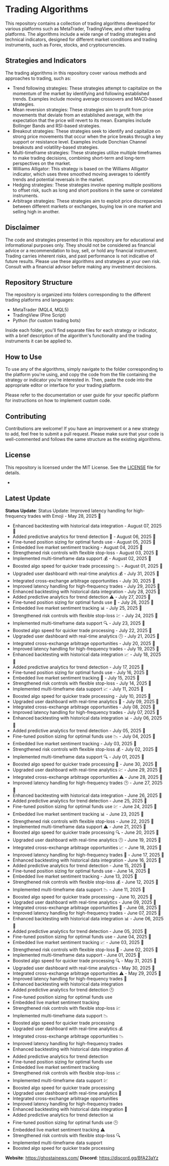 # Trading Algorithms

This repository contains a collection of trading algorithms developed for various platforms such as MetaTrader, TradingView, and other trading platforms. The algorithms include a wide range of trading strategies and technical indicators, designed for different market conditions and trading instruments, such as Forex, stocks, and cryptocurrencies.

## Strategies and Indicators

The trading algorithms in this repository cover various methods and approaches to trading, such as:

- Trend following strategies: These strategies attempt to capitalize on the momentum of the market by identifying and following established trends. Examples include moving average crossovers and MACD-based strategies.
- Mean reversion strategies: These strategies aim to profit from price movements that deviate from an established average, with the expectation that the price will revert to its mean. Examples include Bollinger Bands and RSI-based strategies.
- Breakout strategies: These strategies seek to identify and capitalize on strong price movements that occur when the price breaks through a key support or resistance level. Examples include Donchian Channel breakouts and volatility-based strategies.
- Multi-timeframe strategies: These strategies utilize multiple timeframes to make trading decisions, combining short-term and long-term perspectives on the market.
- Williams Alligator: This strategy is based on the Williams Alligator indicator, which uses three smoothed moving averages to identify trends and potential reversals in the market.
- Hedging strategies: These strategies involve opening multiple positions to offset risk, such as long and short positions in the same or correlated instruments.
- Arbitrage strategies: These strategies aim to exploit price discrepancies between different markets or exchanges, buying low in one market and selling high in another.

## Disclaimer

The code and strategies presented in this repository are for educational and informational purposes only. They should not be considered as financial advice or a recommendation to buy, sell, or hold any financial instrument. Trading carries inherent risks, and past performance is not indicative of future results. Please use these algorithms and strategies at your own risk. Consult with a financial advisor before making any investment decisions.

## Repository Structure

The repository is organized into folders corresponding to the different trading platforms and languages:

- MetaTrader (MQL4, MQL5)
- TradingView (Pine Script)
- Python (for custom trading bots)

Inside each folder, you'll find separate files for each strategy or indicator, with a brief description of the algorithm's functionality and the trading instruments it can be applied to.

## How to Use

To use any of the algorithms, simply navigate to the folder corresponding to the platform you're using, and copy the code from the file containing the strategy or indicator you're interested in. Then, paste the code into the appropriate editor or interface for your trading platform.

Please refer to the documentation or user guide for your specific platform for instructions on how to implement custom code.

## Contributing

Contributions are welcome! If you have an improvement or a new strategy to add, feel free to submit a pull request. Please make sure that your code is well-commented and follows the same structure as the existing algorithms.

## License

This repository is licensed under the MIT License. See the [LICENSE](LICENSE) file for details.

-

## Latest Update

**Status Update**: Status Update: Improved latency handling for high-frequency trades with Emoji - May 28, 2025 📝  
- Enhanced backtesting with historical data integration - August 07, 2025 📝
- Added predictive analytics for trend detection 📅 - August 06, 2025 📝
- Fine-tuned position sizing for optimal funds use - August 05, 2025 📝
- Embedded live market sentiment tracking - August 04, 2025 📝
- Strengthened risk controls with flexible stop-loss - August 03, 2025 📝
- Implemented multi-timeframe data support 💰 - August 02, 2025 📝
- Boosted algo speed for quicker trade processing 📉 - August 01, 2025 📝
- Upgraded user dashboard with real-time analytics 💰 - July 31, 2025 📝
- Integrated cross-exchange arbitrage opportunities - July 30, 2025 📝
- Improved latency handling for high-frequency trades - July 29, 2025 📝
- Enhanced backtesting with historical data integration - July 28, 2025 📝
- Added predictive analytics for trend detection ⚠️ - July 27, 2025 📝
- Fine-tuned position sizing for optimal funds use 🔔 - July 26, 2025 📝
- Embedded live market sentiment tracking 📊 - July 25, 2025 📝
- Strengthened risk controls with flexible stop-loss 💹 - July 24, 2025 📝
- Implemented multi-timeframe data support 🔍 - July 23, 2025 📝
- Boosted algo speed for quicker trade processing - July 22, 2025 📝
- Upgraded user dashboard with real-time analytics 🕒 - July 21, 2025 📝
- Integrated cross-exchange arbitrage opportunities - July 20, 2025 📝
- Improved latency handling for high-frequency trades - July 19, 2025 📝
- Enhanced backtesting with historical data integration 📈 - July 18, 2025 📝
- Added predictive analytics for trend detection - July 17, 2025 📝
- Fine-tuned position sizing for optimal funds use - July 16, 2025 📝
- Embedded live market sentiment tracking 📅 - July 15, 2025 📝
- Strengthened risk controls with flexible stop-loss - July 14, 2025 📝
- Implemented multi-timeframe data support 📈 - July 11, 2025 📝
- Boosted algo speed for quicker trade processing - July 10, 2025 📝
- Upgraded user dashboard with real-time analytics 📅 - July 09, 2025 📝
- Integrated cross-exchange arbitrage opportunities - July 08, 2025 📝
- Improved latency handling for high-frequency trades - July 07, 2025 📝
- Enhanced backtesting with historical data integration 📊 - July 06, 2025 📝
- Added predictive analytics for trend detection - July 05, 2025 📝
- Fine-tuned position sizing for optimal funds use 📉 - July 04, 2025 📝
- Embedded live market sentiment tracking - July 03, 2025 📝
- Strengthened risk controls with flexible stop-loss 💰 - July 02, 2025 📝
- Implemented multi-timeframe data support 🔍 - July 01, 2025 📝
- Boosted algo speed for quicker trade processing 🔔 - June 30, 2025 📝
- Upgraded user dashboard with real-time analytics 💹 - June 29, 2025 📝
- Integrated cross-exchange arbitrage opportunities ⚠️ - June 28, 2025 📝
- Improved latency handling for high-frequency trades 🕒 - June 27, 2025 📝
- Enhanced backtesting with historical data integration - June 26, 2025 📝
- Added predictive analytics for trend detection - June 25, 2025 📝
- Fine-tuned position sizing for optimal funds use 💹 - June 24, 2025 📝
- Embedded live market sentiment tracking 📊 - June 23, 2025 📝
- Strengthened risk controls with flexible stop-loss - June 22, 2025 📝
- Implemented multi-timeframe data support ⚠️ - June 21, 2025 📝
- Boosted algo speed for quicker trade processing 🔍 - June 20, 2025 📝
- Upgraded user dashboard with real-time analytics 🕒 - June 19, 2025 📝
- Integrated cross-exchange arbitrage opportunities 📈 - June 18, 2025 📝
- Improved latency handling for high-frequency trades 🔔 - June 17, 2025 📝
- Enhanced backtesting with historical data integration - June 16, 2025 📝
- Added predictive analytics for trend detection - June 15, 2025 📝
- Fine-tuned position sizing for optimal funds use - June 14, 2025 📝
- Embedded live market sentiment tracking - June 13, 2025 📝
- Strengthened risk controls with flexible stop-loss 💰 - June 12, 2025 📝
- Implemented multi-timeframe data support 📉 - June 11, 2025 📝
- Boosted algo speed for quicker trade processing - June 10, 2025 📝
- Upgraded user dashboard with real-time analytics - June 09, 2025 📝
- Integrated cross-exchange arbitrage opportunities 📅 - June 08, 2025 📝
- Improved latency handling for high-frequency trades - June 07, 2025 📝
- Enhanced backtesting with historical data integration 📊 - June 06, 2025 📝
- Added predictive analytics for trend detection - June 05, 2025 📝
- Fine-tuned position sizing for optimal funds use - June 04, 2025 📝
- Embedded live market sentiment tracking 📈 - June 03, 2025 📝
- Strengthened risk controls with flexible stop-loss 📅 - June 02, 2025 📝
- Implemented multi-timeframe data support - June 01, 2025 📝
- Boosted algo speed for quicker trade processing 🔍 - May 31, 2025 📝
- Upgraded user dashboard with real-time analytics - May 30, 2025 📝
- Integrated cross-exchange arbitrage opportunities ⚠️ - May 29, 2025 📝
- Improved latency handling for high-frequency trades 🔔
- Enhanced backtesting with historical data integration
- Added predictive analytics for trend detection 🕒
- Fine-tuned position sizing for optimal funds use
- Embedded live market sentiment tracking
- Strengthened risk controls with flexible stop-loss 💹
- Implemented multi-timeframe data support 📉
- Boosted algo speed for quicker trade processing
- Upgraded user dashboard with real-time analytics 💰
- Integrated cross-exchange arbitrage opportunities 📉
- Improved latency handling for high-frequency trades
- Enhanced backtesting with historical data integration 💰
- Added predictive analytics for trend detection
- Fine-tuned position sizing for optimal funds use
- Embedded live market sentiment tracking
- Strengthened risk controls with flexible stop-loss 📈
- Implemented multi-timeframe data support 💹
- Boosted algo speed for quicker trade processing
- Upgraded user dashboard with real-time analytics 📅
- Integrated cross-exchange arbitrage opportunities
- Improved latency handling for high-frequency trades
- Enhanced backtesting with historical data integration 🔔
- Added predictive analytics for trend detection 📊
- Fine-tuned position sizing for optimal funds use 🕒
- Embedded live market sentiment tracking ⚠️
- Strengthened risk controls with flexible stop-loss 🔍
- Implemented multi-timeframe data support
- Boosted algo speed for quicker trade processing

**Website**: https://ghostainews.com/
**Discord**: https://discord.gg/BfA23aYz